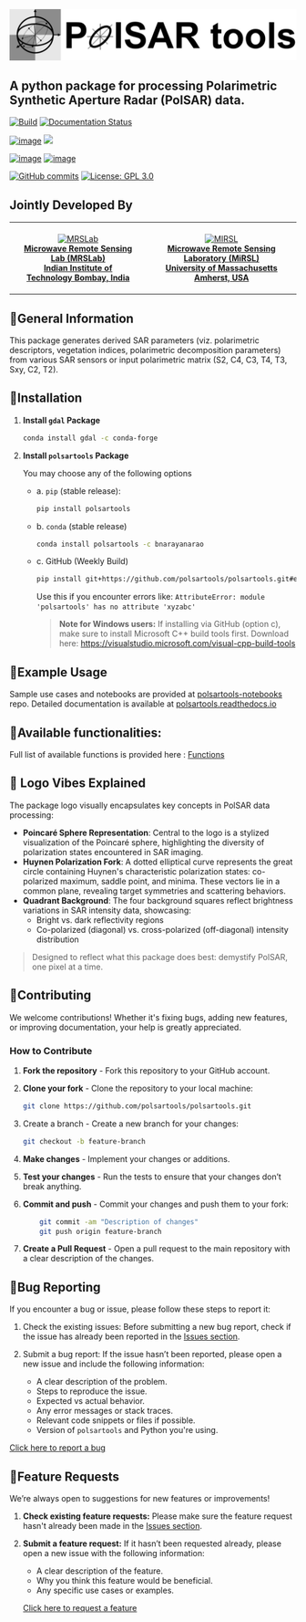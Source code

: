 <p align="center">
  <img src="logo.png" alt=""/>
</p>

## A python package for processing Polarimetric Synthetic Aperture Radar (PolSAR) data.

[![Build](https://github.com/polsartools/polsartools/actions/workflows/ci.yml/badge.svg)](https://github.com/polsartools/polsartools/actions/workflows/ci.yml)
[![Documentation Status](https://readthedocs.org/projects/polsartools/badge/?version=latest)](https://polsartools.readthedocs.io/en/latest/?badge=latest)

[![image](https://img.shields.io/pypi/v/polsartools.svg)](https://pypi.python.org/pypi/polsartools)
[![](https://static.pepy.tech/badge/polsartools)](https://pepy.tech/project/polsartools)

[![image](https://anaconda.org/bnarayanarao/polsartools/badges/version.svg)](https://anaconda.org/bnarayanarao/polsartools)
[![image](https://anaconda.org/bnarayanarao/polsartools/badges/downloads.svg)](https://anaconda.org/bnarayanarao/polsartools/files)

[![GitHub commits](https://img.shields.io/github/commits-since/polsartools/polsartools/0.9.svg)](https://GitHub.com/polsartools/polsartools/commit/)
[![License: GPL 3.0](https://img.shields.io/badge/License-GPL_3.0-green.svg)](https://opensource.org/licenses/gpl-license)



<!-- ## Jointly Developed By

| [![MRSLab](docs/contributions/mrslab_logo.png)](http://mrslab.in) | [![MiRSL](docs/contributions/mirsl_logo.png)](https://www.umass.edu/microwave-remote-sensing) |
|:--:|:--:|
| **Microwave Remote Sensing Lab (MRSLab),** <br> Indian Institute of Technology Bombay, India | **Microwave Remote Sensing Laboratory (MiRSL),** <br> University of Massachusetts Amherst, USA | 
 -->

<h2>Jointly Developed By</h2>

<table align="center">
  <tr>
    <td align="center" style="padding: 20px;">
      <a href="http://mrslab.in">
        <img src="docs/contributions/mrslab_iitb.png" alt="MRSLab" width="200"><br>
        <strong>Microwave Remote Sensing Lab (MRSLab)<br>Indian Institute of Technology Bombay, India</strong>
      </a>
    </td>
    <td align="center" style="padding: 20px;">
      <a href="https://www.umass.edu/microwave-remote-sensing">
        <img src="docs/contributions/mirsl_umass.png" alt="MIRSL" width="250"><br>
        <strong>Microwave Remote Sensing Laboratory (MiRSL)<br>University of Massachusetts Amherst, USA</strong>
      </a>
    </td>
  </tr>
</table>

## 💠General Information
This package generates derived SAR parameters (viz. polarimetric descriptors, vegetation indices, polarimetric decomposition parameters) from various SAR sensors or input polarimetric matrix (S2, C4, C3, T4, T3, Sxy, C2, T2). 

## 💠Installation
1. **Install `gdal` Package**
	
	```bash
	conda install gdal -c conda-forge
	```

2. **Install `polsartools` Package**

	You may choose any of the following options 
	  
	  - a. `pip` (stable release):
	
		```bash
		pip install polsartools
		```
	
	 - b. `conda` (stable release)
	
		```bash
		conda install polsartools -c bnarayanarao
		```
	
	 - c. GitHub (Weekly Build)
	
		```bash
		pip install git+https://github.com/polsartools/polsartools.git#egg=polsartools
		```
		Use this if you encounter errors like: `AttributeError: module 'polsartools' has no attribute 'xyzabc'`
		
		>**Note for Windows users:** 
		> If installing via GitHub (option c), make sure to install Microsoft C++ build tools first. 
		Download here: https://visualstudio.microsoft.com/visual-cpp-build-tools


## 💠Example Usage

Sample use cases and notebooks are provided at [polsartools-notebooks](https://github.com/polsartools/polsartools-tutorials) repo. Detailed documentation is available at [polsartools.readthedocs.io](https://polsartools.readthedocs.io/en/latest/) 

## 💠Available functionalities:
Full list of available functions is provided here : [Functions](https://polsartools.readthedocs.io/en/latest/files/02functions.html)


## 🎨 Logo Vibes Explained

The package logo visually encapsulates key concepts in PolSAR data processing:

- **Poincaré Sphere Representation**: Central to the logo is a stylized visualization of the Poincaré sphere, highlighting the diversity of polarization states encountered in SAR imaging.
- **Huynen Polarization Fork**: A dotted elliptical curve represents the great circle containing Huynen's characteristic polarization states: co-polarized maximum, saddle point, and minima. These vectors lie in a common plane, revealing target symmetries and scattering behaviors.
- **Quadrant Background**: The four background squares reflect brightness variations in SAR intensity data, showcasing:
  - Bright vs. dark reflectivity regions
  - Co-polarized (diagonal) vs. cross-polarized (off-diagonal) intensity distribution

> Designed to reflect what this package does best: demystify PolSAR, one pixel at a time.

## 💠Contributing

We welcome contributions! Whether it's fixing bugs, adding new features, or improving documentation, your help is greatly appreciated.

### How to Contribute
1. **Fork the repository** - Fork this repository to your GitHub account.

2. **Clone your fork** - Clone the repository to your local machine:

    ```bash
    git clone https://github.com/polsartools/polsartools.git
    ```

3. Create a branch - Create a new branch for your changes:

    ```bash 
    git checkout -b feature-branch
    ```
4. **Make changes** - Implement your changes or additions.

5. **Test your changes** - Run the tests to ensure that your changes don’t break anything.

6. **Commit and push** - Commit your changes and push them to your fork:
    ```bash
        git commit -am "Description of changes"
        git push origin feature-branch
    ```
7. **Create a Pull Request** - Open a pull request to the main repository with a clear description of the changes.

<!-- For more detailed guidelines on contributing, see the CONTRIBUTING.md (if available). -->


## 💠Bug Reporting

If you encounter a bug or issue, please follow these steps to report it:

1. Check the existing issues: Before submitting a new bug report, check if the issue has already been reported in the [Issues section](https://github.com/polsartools/polsartools/issues).

2. Submit a bug report: If the issue hasn’t been reported, please open a new issue and include the following information:
    * A clear description of the problem.
    * Steps to reproduce the issue.
    * Expected vs actual behavior.
    * Any error messages or stack traces.
    * Relevant code snippets or files if possible.
    * Version of `polsartools` and Python you're using.

[Click here to report a bug](https://github.com/polsartools/polsartools/issues/new?template=bug_report.md)


## 💠Feature Requests

We’re always open to suggestions for new features or improvements!

1. **Check existing feature requests:** Please make sure the feature request hasn't already been made in the [Issues section](https://github.com/polsartools/polsartools/issues).

2. **Submit a feature request:** If it hasn’t been requested already, please open a new issue with the following information:
      * A clear description of the feature.
      * Why you think this feature would be beneficial.
      * Any specific use cases or examples.

     [Click here to request a feature](https://github.com/polsartools/polsartools/issues/new?template=feature_request.md)


<!-- ## 💠Cite

If you use **`PolSARtools`** in your research or projects, please cite it as follows:


> Bhogapurapu, N., Dey, S., Mandal, D., Bhattacharya, A. and Rao, Y.S., 2021. PolSAR tools: A QGIS plugin for generating SAR descriptors. Journal of Open Source Software, 6(60), p.2970. doi:  [10.21105/joss.02970](https://doi.org/10.21105/joss.02970)  


```bibtex
@article{bhogapurapu2021polsar,
  title={PolSAR tools: A QGIS plugin for generating SAR descriptors},
  author={Bhogapurapu, Narayanarao and Dey, Subhadip and Mandal, Dipankar and Bhattacharya, Avik and Rao, YS},
  journal={Journal of Open Source Software},
  volume={6},
  number={60},
  pages={2970},
  year={2021},
  doi= {10.21105/joss.02970}
}

``` -->
